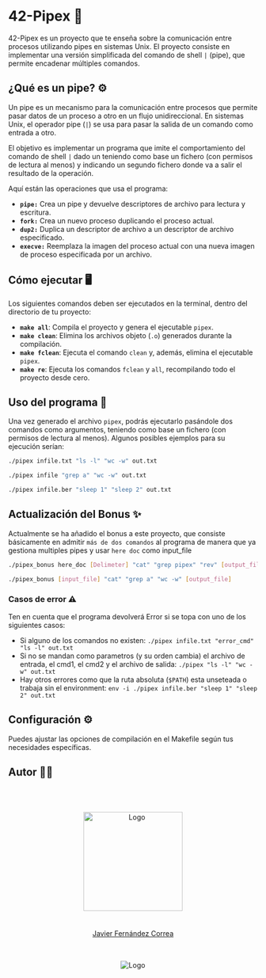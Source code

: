 # 42-Pipex 🚀

42-Pipex es un proyecto que te enseña sobre la comunicación entre procesos utilizando pipes en sistemas Unix. El proyecto consiste en implementar una versión simplificada del comando de shell `|` (pipe), que permite encadenar múltiples comandos.

## ¿Qué es un pipe? ⚙️

Un pipe es un mecanismo para la comunicación entre procesos que permite pasar datos de un proceso a otro en un flujo unidireccional. En sistemas Unix, el operador pipe (`|`) se usa para pasar la salida de un comando como entrada a otro.

El objetivo es implementar un programa que imite el comportamiento del comando de shell `|` dado un teniendo como base un fichero (con permisos de lectura al menos) y indicando un segundo fichero donde va a salir el resultado de la operación.

Aquí están las operaciones que usa el programa:

- **`pipe:`** Crea un pipe y devuelve descriptores de archivo para lectura y escritura.
- **`fork:`** Crea un nuevo proceso duplicando el proceso actual.
- **`dup2:`** Duplica un descriptor de archivo a un descriptor de archivo especificado.
- **`execve:`** Reemplaza la imagen del proceso actual con una nueva imagen de proceso especificada por un archivo.

## Cómo ejecutar 🖥️

Los siguientes comandos deben ser ejecutados en la terminal, dentro del directorio de tu proyecto:

- **`make all`**: Compila el proyecto y genera el ejecutable `pipex`.
- **`make clean`**: Elimina los archivos objeto (`.o`) generados durante la compilación.
- **`make fclean`**: Ejecuta el comando `clean` y, además, elimina el ejecutable `pipex`.
- **`make re`**: Ejecuta los comandos `fclean` y `all`, recompilando todo el proyecto desde cero.

## Uso del programa 🏃

Una vez generado el archivo `pipex`, podrás ejecutarlo pasándole dos comandos como argumentos, teniendo como base un fichero (con permisos de lectura al menos). Algunos posibles ejemplos para su ejecución serían:

```sh
./pipex infile.txt "ls -l" "wc -w" out.txt

./pipex infile "grep a" "wc -w" out.txt

./pipex infile.ber "sleep 1" "sleep 2" out.txt
```
## Actualización del Bonus ✨

Actualmente se ha añadido el bonus a este proyecto, que consiste básicamente en admitir `más de dos comandos` al programa de manera que ya gestiona multiples pipes y usar `here doc` como input_file 
```sh
./pipex_bonus here_doc [Delimeter] "cat" "grep pipex" "rev" [output_file]

./pipex_bonus [input_file] "cat" "grep a" "wc -w" [output_file]
```

### Casos de error ⚠️

Ten en cuenta que el programa devolverá Error si se topa con uno de los siguientes casos:
- Si alguno de los comandos no existen: `./pipex infile.txt "error_cmd" "ls -l" out.txt`
- Si no se mandan como parametros (y su orden cambia) el archivo de entrada, el cmd1, el cmd2 y el archivo de salida: `./pipex "ls -l" "wc -w" out.txt`
- Hay otros errores como que la ruta absoluta (`$PATH`) esta unseteada o trabaja sin el environment: `env -i ./pipex infile.ber "sleep 1" "sleep 2" out.txt`

## Configuración ⚙️

Puedes ajustar las opciones de compilación en el Makefile según tus necesidades específicas. 

## Autor 👨‍💻
  <br/>
  <br/>
  <br/>

</div>
<div align="center">
  <img src="https://avatars.githubusercontent.com/u/102600920?v=4" alt="Logo" width="200"/>
  <br/>
  <br/>
  <div style="margin: 20px 0 30px;">
  <a href="https://github.com/jfercode">Javier Fernández Correa</a>
  </div>
</div>
  <br/>
<div align="center">
  <img src="https://encrypted-tbn0.gstatic.com/images?q=tbn:ANd9GcTVInHuUPtp3uiEuvF0aYAkFBUzpnr65b2CDA&s" alt="Logo"/>
</div>
<br/>
</div>
